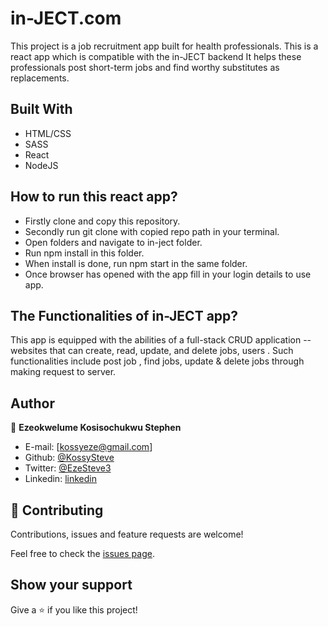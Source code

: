 
# in-JECT.com

This project is a job recruitment app built for health professionals. This is a react app which is compatible with the in-JECT backend It helps these professionals post short-term jobs and find worthy substitutes as replacements. 

## Built With

- HTML/CSS
- SASS
- React
- NodeJS

## How to run this react app?
- Firstly clone and copy this repository.
- Secondly run git clone with copied repo path  in your terminal. 
- Open folders and navigate to  in-ject folder.
- Run npm install in this folder.
- When install is done, run npm start in the same folder.
- Once browser has opened with the app fill in your login details to use app.


## The Functionalities of in-JECT app?
This app is equipped with the abilities of a full-stack CRUD application -- websites that can create, read, update, and delete jobs, users .
Such functionalities include post job , find jobs, update & delete jobs through making request to server.

## Author

👤 **Ezeokwelume Kosisochukwu Stephen**

- E-mail: [kossyeze@gmail.com]
- Github: [@KossySteve](https://github.com/KossySteve)
- Twitter: [@EzeSteve3](https://twitter.com/EzeSteve3/)
- Linkedin: [linkedin](https://www.linkedin.com/in/kossy-steve/)


## 🤝 Contributing

Contributions, issues and feature requests are welcome!

Feel free to check the [issues page](issues/).

## Show your support

Give a ⭐️ if you like this project!
